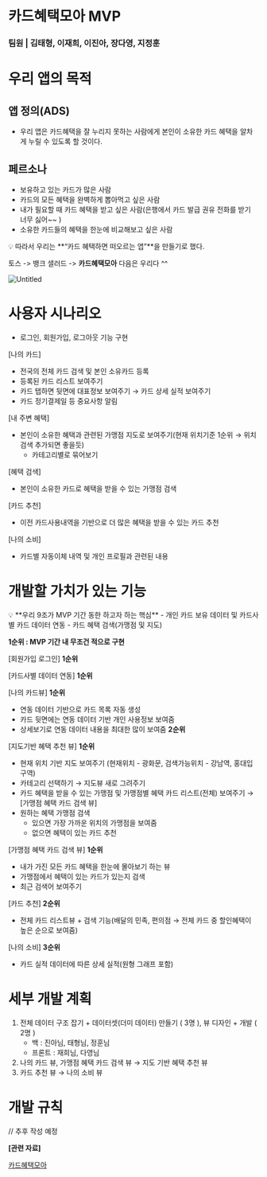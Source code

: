 # 카드혜택모아 MVP

### 팀원 | 김태형, 이재희, 이진아, 장다영, 지정훈

# 우리 앱의 목적

## 앱 정의(ADS)

- 우리 앱은 카드혜택을 잘 누리지 못하는 사람에게 본인이 소유한 카드 혜택을 알차게 누릴 수 있도록 할 것이다.

## 페르소나

- 보유하고 있는 카드가 많은 사람
- 카드의 모든 혜택을 완벽하게 뽑아먹고 싶은 사람
- 내가 필요할 때 카드 혜택을 받고 싶은 사람(은행에서 카드 발급 권유 전화를 받기 너무 싫어~~ )
- 소유한 카드들의 혜택을 한눈에 비교해보고 싶은 사람

<aside>
💡 따라서 우리는 **“카드 혜택하면 떠오르는 앱”**을 만들기로 했다.

토스 -> 뱅크 샐러드 -> **카드혜택모아**
다음은 우리다 ^^

![Untitled](https://user-images.githubusercontent.com/55937627/208061024-73034dd3-b5ae-4107-8526-e9c29c166782.png)

</aside>

# 사용자 시나리오

- 로그인, 회원가입, 로그아웃 기능 구현

[나의 카드]

- 전국의 전체 카드 검색 및 본인 소유카드 등록
- 등록된 카드 리스트 보여주기
- 카드 탭하면 뒷면에 대표정보 보여주기 → 카드 상세 실적 보여주기
- 카드 정기결제일 등 중요사항 알림

[내 주변 혜택]

- 본인이 소유한 혜택과 관련된 가맹점 지도로 보여주기(현재 위치기준 1순위 → 위치 검색 추가되면 좋을듯)
    - 카테고리별로 묶어보기

[혜택 검색]

- 본인이 소유한 카드로 혜택을 받을 수 있는 가맹점 검색

[카드 추천]

- 이전 카드사용내역을 기반으로 더 많은 혜택을 받을 수 있는 카드 추천

[나의 소비]

- 카드별 자동이체 내역 및 개인 프로필과 관련된 내용

# 개발할 가치가 있는 기능

<aside>
💡 **우리 9조가 MVP 기간 동한 하고자 하는 핵심**
    - 개인 카드 보유 데이터 및 카드사 별 카드 데이터 연동
    - 카드 혜택 검색(가맹점 및 지도)

</aside>

**1순위 : MVP 기간 내 무조건 적으로 구현**

[회원가입 로그인] **1순위**

[카드사별 데이터 연동] **1순위**

[나의 카드뷰] **1순위**

- 연동 데이터 기반으로 카드 목록 자동 생성
- 카드 뒷면에는 연동 데이터 기반 개인 사용정보 보여줌
- 상세보기로 연동 데이터 내용을 최대한 많이 보여줌 **2순위**

[지도기반 혜택 추천 뷰] **1순위**

- 현재 위치 기반 지도 보여주기 (현재위치 - 광화문, 검색가능위치 - 강남역, 홍대입구역)
- 카테고리 선택하기 → 지도뷰 새로 그려주기
- 카드 혜택을 받을 수 있는 가맹점 및 가맹점별 혜택 카드 리스트(전체) 보여주기 → [가맹점 혜택 카드 검색 뷰]
- 원하는 혜택 가맹점 검색
    - 있으면 가장 가까운 위치의 가맹점을 보여줌
    - 없으면 혜택이 있는 카드 추천

[가맹점 혜택 카드 검색 뷰] **1순위**

- 내가 가진 모든 카드 혜택을 한눈에 몰아보기 하는 뷰
- 가맹점에서 혜택이 있는 카드가 있는지 검색
- 최근 검색어 보여주기

[카드 추천] **2순위**

- 전체 카드 리스트뷰 + 검색 기능(배달의 민족, 편의점 → 전체 카드 중 할인혜택이 높은 순으로 보여줌)

[나의 소비] **3순위**

- 카드 실적 데이터에 따른 상세 실적(원형 그래프 포함)

# 세부 개발 계획

1. 전체 데이터 구조 잡기 + 데이터셋(더미 데이터) 만들기 ( 3명 ), 뷰 디자인 + 개발 ( 2명 )
    - 백 : 진아님, 태형님, 정훈님
    - 프론트 : 재희님, 다영님
2. 나의 카드 뷰, 가맹점 혜택 카드 검색 뷰 → 지도 기반 혜택 추천 뷰
3. 카드 추천 뷰 → 나의 소비 뷰

# 개발 규칙

// 추후 작성 예정
  
    
**[관련 자료]**

[카드혜택모아](https://www.figma.com/file/cX4y4jhXI5yLAMbOhJZZLw/%EC%B9%B4%EB%93%9C%ED%98%9C%ED%83%9D%EB%AA%A8%EC%95%84?node-id=3%3A39&t=WA7FgyV0SA7NLgDg-0)
